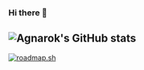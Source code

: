 ### Hi there 👋
![Agnarok's GitHub stats](https://github-readme-stats.vercel.app/api?username=agnarok&show_icons=true&theme=dark&count_private=true) 
----
[![roadmap.sh](https://roadmap.sh/card/wide/66945904298168c109f9296a?variant=dark)](https://roadmap.sh)

<!--
**agnarok/agnarok** is a ✨ _special_ ✨ repository because its `README.md` (this file) appears on your GitHub profile.

Here are some ideas to get you started:

- 🔭 I’m currently working on ...
- 🌱 I’m currently learning ...
- 👯 I’m looking to collaborate on ...
- 🤔 I’m looking for help with ...
- 💬 Ask me about ...
- 📫 How to reach me: ...
- 😄 Pronouns: ...
- ⚡ Fun fact: ...
-->
